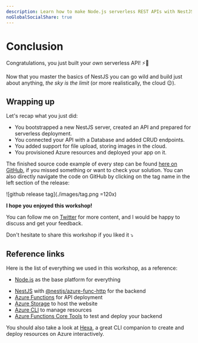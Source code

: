 ```yaml
---
description: Learn how to make Node.js serverless REST APIs with NestJS and Azure
noGlobalSocialShare: true
---
```


# Conclusion

Congratulations, you just built your *own* serverless API! ⚡️💪

Now that you master the basics of NestJS you can go wild and build just about anything, *the sky is the limit* (or more realistically, the cloud 😉).

## Wrapping up

Let's recap what you just did:

- You bootstrapped a new NestJS server, created an API and prepared for serverless deployment.
- You connected your API with a Database and added CRUD endpoints.
- You added support for file upload, storing images in the cloud.
- You provisioned Azure resources and deployed your app on it.

The finished source code example of every step can be found [here on GitHub](https://github.com/nitro-stack/nitro-workshop/releases), if you missed something or want to check your solution. You can also directly navigate the code on GitHub by clicking on the tag name in the left section of the release:

![github release tag](./images/tag.png =120x)

**I hope you enjoyed this workshop!**

You can follow me on [Twitter](http://twitter.com/sinedied) for more content, and I would be happy to discuss and get your feedback.

Don't hesitate to share this workshop if you liked it ⤵️
<p align="center"><social-share /></p>

## Reference links

Here is the list of everything we used in this workshop, as a reference:

- [Node.js](https://nodejs.org) as the base platform for everything
<!-- - [Angular](https://angular.io) with [@azure/ng-deploy](https://github.com/Azure/ng-deploy-azure) for the frontend -->
- [NestJS](https://nestjs.com) with [@nestjs/azure-func-http](https://github.com/nestjs/azure-func-http) for the backend
- [Azure Functions](https://azure.microsoft.com/services/functions/?WT.mc_id=nitro-workshop-yolasors) for API deployment
- [Azure Storage](https://docs.microsoft.com/azure/storage/blobs/storage-blob-static-website?WT.mc_id=nitro-workshop-yolasors) to host the website
- [Azure CLI](https://docs.microsoft.com/cli/azure/install-azure-cli?view=azure-cli-latest?WT.mc_id=nitro-workshop-yolasors) to manage resources
- [Azure Functions Core Tools](https://docs.microsoft.com/azure/azure-functions/functions-run-local#v2?WT.mc_id=nitro-workshop-yolasors) to test and deploy your backend

You should also take a look at [Hexa](https://github.com/manekinekko/hexa), a great CLI companion to create and deploy resources on Azure interactively.
